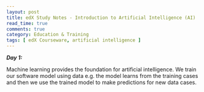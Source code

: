 ```yaml
---
layout: post
title: edX Study Notes - Introduction to Artificial Intelligence (AI)
read_time: true  
comments: true
category: Education & Training
tags: [ edX Courseware, artificial intelligence ]
---
```


***Day 1:***

Machine learning provides the foundation for artificial intelligence. We train our software model using data e.g. the model learns from the training cases and then we use the trained model to make predictions for new data cases.



